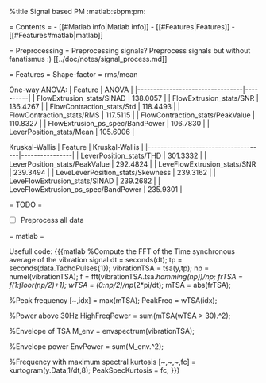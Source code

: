 %title Signal based PM
:matlab:sbpm:pm:

= Contents =
    - [[#Matlab info|Matlab info]]
    - [[#Features|Features]]
        - [[#Features#matlab|matlab]]

= Preprocessing =
Preprocessing signals?
Preprocess signals but without fanatismus :)
[[../doc/notes/signal_process.md]]




= Features =
Shape-factor = rms/mean

One-way ANOVA:
| Feature                         | ANOVA    |
|---------------------------------|----------|
| FlowExtrusion_stats/SINAD       | 138.0057 |
| FlowExtrusion_stats/SNR         | 136.4267 |
| FlowContraction_stats/Std       | 118.4493 |
| FlowContraction_stats/RMS       | 117.5115 |
| FlowContraction_stats/PeakValue | 110.8327 |
| FlowExtrusion_ps_spec/BandPower | 106.7830 |
| LeverPosition_stats/Mean        | 105.6006 |

Kruskal-Wallis
| Feature                             | Kruskal-Wallis |
|-------------------------------------|----------------|
| LeverPosition_stats/THD             | 301.3332       |
| LeverPosition_stats/PeakValue       | 292.4824       |
| LeveFlowExtrusion_stats/SNR         | 239.3494       |
| LeveLeverPosition_stats/Skewness    | 239.3162       |
| LeveFlowExtrusion_stats/SINAD       | 239.2682       |
| LeveFlowExtrusion_ps_spec/BandPower | 235.9301       |


= TODO =
* [ ] Preprocess all data


= matlab =

Usefull code:
{{{matlab
%Compute the FFT of the Time synchronous average of the vibration signal
dt = seconds(dt);
tp = seconds(data.TachoPulses{1});
vibrationTSA = tsa(y,tp);
np = numel(vibrationTSA);
f = fft(vibrationTSA.tsa.*hamming(np))/np;
frTSA = f(1:floor(np/2)+1);
wTSA = (0:np/2)/np*(2*pi/dt);
mTSA = abs(frTSA);

%Peak frequency
[~,idx] = max(mTSA);
PeakFreq = wTSA(idx);

%Power above 30Hz
HighFreqPower = sum(mTSA(wTSA > 30).^2);

%Envelope of TSA
M_env = envspectrum(vibrationTSA);

%Envelope power
EnvPower = sum(M_env.^2);

%Frequency with maximum spectral kurtosis
[~,~,~,fc] = kurtogram(y.Data,1/dt,8);
PeakSpecKurtosis = fc;
}}}



